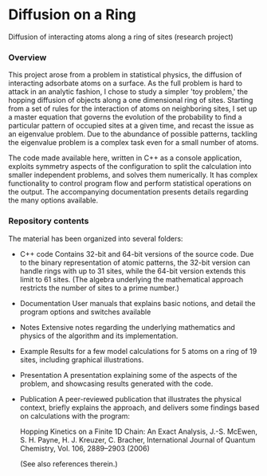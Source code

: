 Diffusion on a Ring
===================

Diffusion of interacting atoms along a ring of sites (research project)

### Overview

This project arose from a problem in statistical physics, the diffusion of interacting adsorbate atoms on a surface.  As the full problem is hard to attack in an analytic fashion, I chose to study a simpler 'toy problem,' the hopping diffusion of objects along a one dimensional ring of sites.  Starting from a set of rules for the interaction of atoms on neighboring sites, I set up a master equation that governs the evolution of the probability to find a particular pattern of occupied sites at a given time, and recast the issue as an eigenvalue problem.  Due to the abundance of possible patterns, tackling the eigenvalue problem is a complex task even for a small number of atoms.

The code made available here, written in C++ as a console application, exploits symmetry aspects of the configuration to split the calculation into smaller independent problems, and solves them numerically.  It has complex functionality to control program flow and perform statistical operations on the output.  The accompanying documentation presents details regarding the many options available.

### Repository contents

The material has been organized into several folders:

* C++ code
  Contains 32-bit and 64-bit versions of the source code.  Due to the binary representation of atomic patterns, the 32-bit version can handle rings with up to 31 sites, while the 64-bit version extends this limit to 61 sites.  (The algebra underlying the mathematical approach restricts the number of sites to a prime number.)
  
* Documentation
  User manuals that explains basic notions, and detail the program options and switches available
  
* Notes
  Extensive notes regarding the underlying mathematics and physics of the algorithm and its implementation.
  
* Example
  Results for a few model calculations for 5 atoms on a ring of 19 sites, including graphical illustrations.
  
* Presentation
  A presentation explaining some of the aspects of the problem, and showcasing results generated with the code.
  
* Publication
  A peer-reviewed publication that illustrates the physical context, briefly explains the approach, and delivers some findings based on calculations with the program:
  
  Hopping Kinetics on a Finite 1D Chain: An Exact Analysis,
  J.-S. McEwen, S. H. Payne, H. J. Kreuzer, C. Bracher,
  International Journal of Quantum Chemistry, Vol. 106, 2889–2903 (2006)
  
  (See also references therein.)
